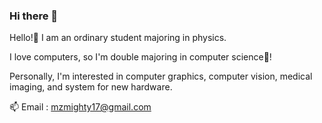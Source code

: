 ### Hi there 👋
Hello!👋 I am an ordinary student majoring in physics.


I love computers, so I'm double majoring in computer science🌱!


Personally, I'm interested in computer graphics, computer vision, medical imaging, and system for new hardware.


📫 Email : mzmighty17@gmail.com



<!--
**Mebin98/Mebin98** is a ✨ _special_ ✨ repository because its `README.md` (this file) appears on your GitHub profile.

Here are some ideas to get you started:

- 🔭 I’m currently working on ...
- 🌱 I’m currently learning ...
- 👯 I’m looking to collaborate on ...
- 🤔 I’m looking for help with ...
- 💬 Ask me about ...
- 📫 How to reach me: ...
- 😄 Pronouns: ...
- ⚡ Fun fact: ...
-->
